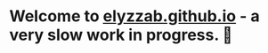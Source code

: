 # Welcome to [elyzzab.github.io](https://elyzzab.github.io/) - a very slow work in progress. :walking:
